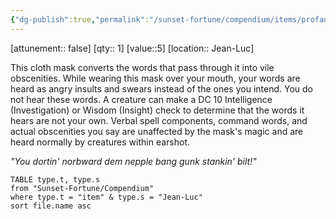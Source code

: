 ```yaml
---
{"dg-publish":true,"permalink":"/sunset-fortune/compendium/items/profane-mask/","tags":["item"],"noteIcon":"","created":"2024-01-29T16:10:02.809+10:30"}
---
```


[attunement:: false]
[qty:: 1]
[value::5]
[location:: Jean-Luc]

This cloth mask converts the words that pass through it into vile obscenities. While wearing this mask over your mouth, your words are heard as angry insults and swears instead of the ones you intend. You do not hear these words. A creature can make a DC 10 Intelligence (Investigation) or Wisdom (Insight) check to determine that the words it hears are not your own. Verbal spell components, command words, and actual obscenities you say are unaffected by the mask's magic and are heard normally by creatures within earshot.

_"You dortin' norbward dem nepple bang gunk stankin' bilt!"_

``` dataview
TABLE type.t, type.s
from "Sunset-Fortune/Compendium"
where type.t = "item" & type.s = "Jean-Luc"
sort file.name asc
```